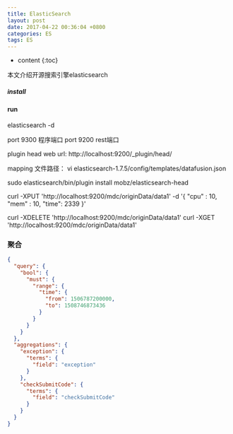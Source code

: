 ```yaml
---
title: ElasticSearch
layout: post
date: 2017-04-22 00:36:04 +0800
categories: ES
tags: ES
---
```



* content
{:toc}                                                                         

本文介绍开源搜索引擎elasticsearch
                                 









##### install


#### run

elasticsearch -d

port 9300 程序端口
port 9200 rest端口

plugin head web url: http://localhost:9200/_plugin/head/

mapping 文件路径： vi  elasticsearch-1.7.5/config/templates/datafusion.json

sudo elasticsearch/bin/plugin install mobz/elasticsearch-head



curl -XPUT 'http://localhost:9200/mdc/originData/data1' -d '{
    "cpu" : 10,
    "mem" : 10,
    "time": 2339 
    }'


curl -XDELETE 'http://localhost:9200/mdc/originData/data1'
curl -XGET 'http://localhost:9200/mdc/originData/data1'


### 聚合


``` json
{
  "query": {
    "bool": {
      "must": {
        "range": {
          "time": {
            "from": 1506787200000,
            "to": 1508746873436
          }
        }
      }
    }
  },
  "aggregations": {
    "exception": {
      "terms": {
        "field": "exception"
      }
    },
    "checkSubmitCode": {
      "terms": {
        "field": "checkSubmitCode"
      }
    }
  }
}
```